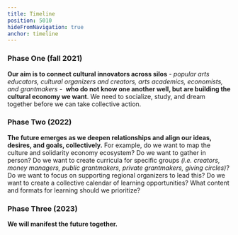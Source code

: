 ```yaml
---
title: Timeline
position: 5010
hideFromNavigation: true
anchor: timeline
---
```


### Phase One (fall 2021) 

**Our aim is to connect cultural innovators across silos** - _popular arts educators, cultural organizers and creators, arts academics, economists, and grantmakers_ -  **who do not know one another well, but are building the cultural economy we want**. We need to socialize, study, and dream together before we can take collective action.

### Phase Two (2022) 

**The future emerges as we deepen relationships and align our ideas, desires, and goals, collectively.** For example, do we want to map the culture and solidarity economy ecosystem? Do we want to gather in person? Do we want to create curricula for specific groups _(i.e. creators, money managers, public grantmakers, private grantmakers, giving circles)_? Do we want to focus on supporting regional organizers to lead this? Do we want to create a collective calendar of learning opportunities? What content and formats for learning should we prioritize?

### Phase Three (2023) 

**We will manifest the future together.**
